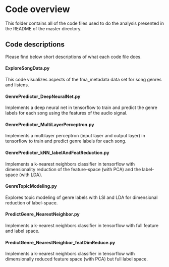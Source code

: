 # Code overview
This folder contains all of the code files used to do the analysis presented in the README of the master directory. 

## Code descriptions 
Please find below short descriptions of what each code file does. 

#### ExploreSongData.py
This code visualizes aspects of the fma_metadata data set for song genres and listens.

#### GenrePredictor_DeepNeuralNet.py
Implements a deep neural net in tensorflow to train and predict the genre labels for each song using the features of the audio signal.

#### GenrePredictor_MultiLayerPerceptron.py
Implements a multilayer perceptron (input layer and output layer) in tensorflow to train and predict genre labels for each song. 

#### GenrePredictor_kNN_labelAndFeatReduction.py
Implements a k-nearest neighbors classifier in tensorflow with dimensionality reduction of the feature-space (with PCA) and the label-space (with LDA).

#### GenreTopicModeling.py
Explores topic modeling of genre labels with LSI and LDA for dimensional reduction of label-space. 

#### PredictGenre_NearestNeighbor.py
Implements a k-nearest neighbors classifier in tensorflow with full feature and label space. 

#### PredictGenre_NearestNeighbor_featDimReduce.py
Implements a k-nearest neighbors classifier in tensorflow with dimensionally reduced feature space (with PCA) but full label space. 
